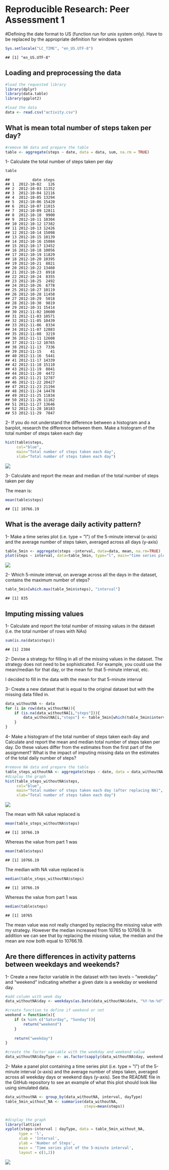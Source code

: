 # Reproducible Research: Peer Assessment 1

#Defining the date format to US (function run for unix system only). Have to be replaced by the appropriate definition for windows system

```r
Sys.setlocale("LC_TIME", "en_US.UTF-8")
```

```
## [1] "en_US.UTF-8"
```





## Loading and preprocessing the data


```r
#load the requested library
library(dplyr)
library(data.table)
library(ggplot2)

#load the data
data <- read.csv("activity.csv")
```


## What is mean total number of steps taken per day?


```r
#remove NA data and prepare the table
table <- aggregate(steps ~ date, data = data, sum, na.rm = TRUE)
```

1- Calculate the total number of steps taken per day

```r
table
```

```
##          date steps
## 1  2012-10-02   126
## 2  2012-10-03 11352
## 3  2012-10-04 12116
## 4  2012-10-05 13294
## 5  2012-10-06 15420
## 6  2012-10-07 11015
## 7  2012-10-09 12811
## 8  2012-10-10  9900
## 9  2012-10-11 10304
## 10 2012-10-12 17382
## 11 2012-10-13 12426
## 12 2012-10-14 15098
## 13 2012-10-15 10139
## 14 2012-10-16 15084
## 15 2012-10-17 13452
## 16 2012-10-18 10056
## 17 2012-10-19 11829
## 18 2012-10-20 10395
## 19 2012-10-21  8821
## 20 2012-10-22 13460
## 21 2012-10-23  8918
## 22 2012-10-24  8355
## 23 2012-10-25  2492
## 24 2012-10-26  6778
## 25 2012-10-27 10119
## 26 2012-10-28 11458
## 27 2012-10-29  5018
## 28 2012-10-30  9819
## 29 2012-10-31 15414
## 30 2012-11-02 10600
## 31 2012-11-03 10571
## 32 2012-11-05 10439
## 33 2012-11-06  8334
## 34 2012-11-07 12883
## 35 2012-11-08  3219
## 36 2012-11-11 12608
## 37 2012-11-12 10765
## 38 2012-11-13  7336
## 39 2012-11-15    41
## 40 2012-11-16  5441
## 41 2012-11-17 14339
## 42 2012-11-18 15110
## 43 2012-11-19  8841
## 44 2012-11-20  4472
## 45 2012-11-21 12787
## 46 2012-11-22 20427
## 47 2012-11-23 21194
## 48 2012-11-24 14478
## 49 2012-11-25 11834
## 50 2012-11-26 11162
## 51 2012-11-27 13646
## 52 2012-11-28 10183
## 53 2012-11-29  7047
```


2- If you do not understand the difference between a histogram and a barplot, research the difference between them. Make a histogram of the total number of steps taken each day

```r
hist(table$steps,
     col="blue",
     main="Total number of steps taken each day",
     xlab="Total number of steps taken each day")
```

![](PA1_template_files/figure-html/unnamed-chunk-5-1.png)<!-- -->



3- Calculate and report the mean and median of the total number of steps taken per day


The mean is:

```r
mean(table$steps)
```

```
## [1] 10766.19
```


## What is the average daily activity pattern?

1- Make a time series plot (i.e. type = "l") of the 5-minute interval (x-axis) and the average number of steps taken, averaged across all days (y-axis)

```r
table_5min <- aggregate(steps ~interval, data=data, mean, na.rm=TRUE)
plot(steps ~ interval, data=table_5min, type="l", main="time series plot of 5-minute interval")
```

![](PA1_template_files/figure-html/unnamed-chunk-7-1.png)<!-- -->


2- Which 5-minute interval, on average across all the days in the dataset, contains the maximum number of steps?

```r
table_5min[which.max(table_5min$steps), "interval"]
```

```
## [1] 835
```


## Imputing missing values
1- Calculate and report the total number of missing values in the dataset (i.e. the total number of rows with NAs)

```r
sum(is.na(data$steps))
```

```
## [1] 2304
```

2- Devise a strategy for filling in all of the missing values in the dataset. The strategy does not need to be sophisticated. For example, you could use the mean/median for that day, or the mean for that 5-minute interval, etc.

I decided to fill in the data with the mean for that 5-minute interval

3- Create a new dataset that is equal to the original dataset but with the missing data filled in.

```r
data_withoutNA <- data
for (i in row(data_withoutNA)){
    if (is.na(data_withoutNA[i,"steps"])){
        data_withoutNA[i,"steps"] <- table_5min[which(table_5min$interval==data_withoutNA[i,"interval"]),"steps"]
    }
}
```

4- Make a histogram of the total number of steps taken each day and Calculate and report the mean and median total number of steps taken per day. Do these values differ from the estimates from the first part of the assignment? What is the impact of imputing missing data on the estimates of the total daily number of steps?



```r
#remove NA data and prepare the table
table_steps_withoutNA <- aggregate(steps ~ date, data = data_withoutNA, sum, na.rm = TRUE)
#display the graph
hist(table_steps_withoutNA$steps,
     col="blue",
     main="Total number of steps taken each day (after replacing NA)",
     xlab="Total number of steps taken each day")
```

![](PA1_template_files/figure-html/unnamed-chunk-11-1.png)<!-- -->

The mean with NA value replaced is

```r
mean(table_steps_withoutNA$steps)
```

```
## [1] 10766.19
```
Whereas the value from part 1 was

```r
mean(table$steps)
```

```
## [1] 10766.19
```
The median with NA value replaced is

```r
median(table_steps_withoutNA$steps)
```

```
## [1] 10766.19
```
Whereas the value from part 1 was

```r
median(table$steps)
```

```
## [1] 10765
```

The mean value was not really changed by replacing the missing value with my strategy. However the median increased from 10765 to 10766.19. In addition we can see that by replacing the missing value, the median and the mean are now both equal to 10766.19.



## Are there differences in activity patterns between weekdays and weekends?

1- Create a new factor variable in the dataset with two levels – “weekday” and “weekend” indicating whether a given date is a weekday or weekend day.


```r
#add column with week day
data_withoutNA$day <- weekdays(as.Date(data_withoutNA$date, "%Y-%m-%d"))

#create function to define if weekend or not
weekend = function(x){
    if (x %in% c("Saturday", "Sunday")){
        return("weekend")
    }
    
    return("weekday")
}

#create the factor variable with the weekday and weekend value 
data_withoutNA$dayType <- as.factor(sapply(data_withoutNA$day, weekend))
```

2- Make a panel plot containing a time series plot (i.e. type = "l") of the 5-minute interval (x-axis) and the average number of steps taken, averaged across all weekday days or weekend days (y-axis). See the README file in the GitHub repository to see an example of what this plot should look like using simulated data.


```r
data_withoutNA <- group_by(data_withoutNA, interval, dayType)
table_5min_without_NA <- summarise(data_withoutNA,
                                   steps=mean(steps))


#display the graph
library(lattice)
xyplot(steps~interval | dayType, data = table_5min_without_NA,
      type = 'l',
      xlab = 'Interval',
      ylab = 'Number of Steps',
      main = 'Time series plot of the 5-minute interval', 
      layout = c(1,2))
```

![](PA1_template_files/figure-html/unnamed-chunk-17-1.png)<!-- -->


